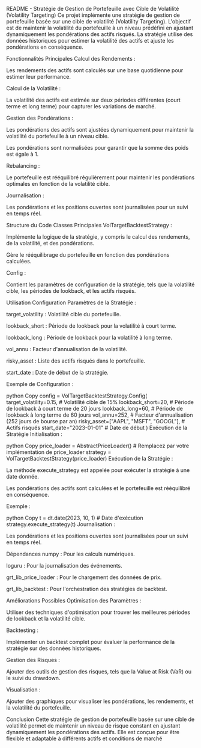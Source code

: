 README - Stratégie de Gestion de Portefeuille avec Cible de Volatilité (Volatility Targeting)
Ce projet implémente une stratégie de gestion de portefeuille basée sur une cible de volatilité (Volatility Targeting). L'objectif est de maintenir la volatilité du portefeuille à un niveau prédéfini en ajustant dynamiquement les pondérations des actifs risqués. La stratégie utilise des données historiques pour estimer la volatilité des actifs et ajuste les pondérations en conséquence.

Fonctionnalités Principales
Calcul des Rendements :

Les rendements des actifs sont calculés sur une base quotidienne pour estimer leur performance.

Calcul de la Volatilité :

La volatilité des actifs est estimée sur deux périodes différentes (court terme et long terme) pour capturer les variations de marché.

Gestion des Pondérations :

Les pondérations des actifs sont ajustées dynamiquement pour maintenir la volatilité du portefeuille à un niveau cible.

Les pondérations sont normalisées pour garantir que la somme des poids est égale à 1.

Rebalancing :

Le portefeuille est rééquilibré régulièrement pour maintenir les pondérations optimales en fonction de la volatilité cible.

Journalisation :

Les pondérations et les positions ouvertes sont journalisées pour un suivi en temps réel.

Structure du Code
Classes Principales
VolTargetBacktestStrategy :

Implémente la logique de la stratégie, y compris le calcul des rendements, de la volatilité, et des pondérations.

Gère le rééquilibrage du portefeuille en fonction des pondérations calculées.

Config :

Contient les paramètres de configuration de la stratégie, tels que la volatilité cible, les périodes de lookback, et les actifs risqués.

Utilisation
Configuration
Paramètres de la Stratégie :

target_volatility : Volatilité cible du portefeuille.

lookback_short : Période de lookback pour la volatilité à court terme.

lookback_long : Période de lookback pour la volatilité à long terme.

vol_annu : Facteur d'annualisation de la volatilité.

risky_asset : Liste des actifs risqués dans le portefeuille.

start_date : Date de début de la stratégie.

Exemple de Configuration :

python
Copy
config = VolTargetBacktestStrategy.Config(
    target_volatility=0.15,  # Volatilité cible de 15%
    lookback_short=20,       # Période de lookback à court terme de 20 jours
    lookback_long=60,        # Période de lookback à long terme de 60 jours
    vol_annu=252,            # Facteur d'annualisation (252 jours de bourse par an)
    risky_asset=["AAPL", "MSFT", "GOOGL"],  # Actifs risqués
    start_date="2023-01-01"  # Date de début
)
Exécution de la Stratégie
Initialisation :

python
Copy
price_loader = AbstractPriceLoader()  # Remplacez par votre implémentation de price_loader
strategy = VolTargetBacktestStrategy(price_loader)
Exécution de la Stratégie :

La méthode execute_strategy est appelée pour exécuter la stratégie à une date donnée.

Les pondérations des actifs sont calculées et le portefeuille est rééquilibré en conséquence.

Exemple :

python
Copy
t = dt.date(2023, 10, 1)  # Date d'exécution
strategy.execute_strategy(t)
Journalisation :

Les pondérations et les positions ouvertes sont journalisées pour un suivi en temps réel.

Dépendances
numpy : Pour les calculs numériques.

loguru : Pour la journalisation des événements.

grt_lib_price_loader : Pour le chargement des données de prix.

grt_lib_backtest : Pour l'orchestration des stratégies de backtest.

Améliorations Possibles
Optimisation des Paramètres :

Utiliser des techniques d'optimisation pour trouver les meilleures périodes de lookback et la volatilité cible.

Backtesting :

Implémenter un backtest complet pour évaluer la performance de la stratégie sur des données historiques.

Gestion des Risques :

Ajouter des outils de gestion des risques, tels que la Value at Risk (VaR) ou le suivi du drawdown.

Visualisation :

Ajouter des graphiques pour visualiser les pondérations, les rendements, et la volatilité du portefeuille.

Conclusion
Cette stratégie de gestion de portefeuille basée sur une cible de volatilité permet de maintenir un niveau de risque constant en ajustant dynamiquement les pondérations des actifs. Elle est conçue pour être flexible et adaptable à différents actifs et conditions de marché
